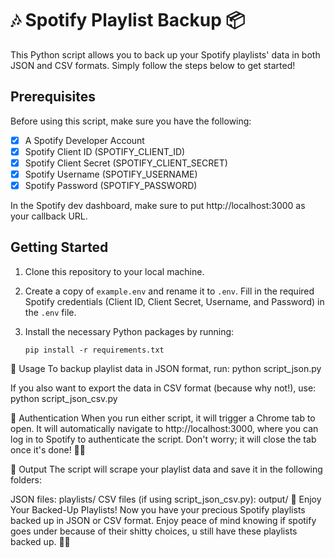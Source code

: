# 🎶 Spotify Playlist Backup 📦

This Python script allows you to back up your Spotify playlists' data in both JSON and CSV formats. Simply follow the steps below to get started!

## Prerequisites

Before using this script, make sure you have the following:

- [x] A Spotify Developer Account
- [x] Spotify Client ID (SPOTIFY_CLIENT_ID)
- [x] Spotify Client Secret (SPOTIFY_CLIENT_SECRET)
- [x] Spotify Username (SPOTIFY_USERNAME)
- [x] Spotify Password (SPOTIFY_PASSWORD)

In the Spotify dev dashboard, make sure to put http://localhost:3000 as your callback URL.

## Getting Started

1. Clone this repository to your local machine.

2. Create a copy of `example.env` and rename it to `.env`. Fill in the required Spotify credentials (Client ID, Client Secret, Username, and Password) in the `.env` file.

3. Install the necessary Python packages by running:

   ```shell
   pip install -r requirements.txt

🚀 Usage
To backup playlist data in JSON format, run:
python script_json.py

If you also want to export the data in CSV format (because why not!), use:
python script_json_csv.py

🎵 Authentication
When you run either script, it will trigger a Chrome tab to open. It will automatically navigate to http://localhost:3000, where you can log in to Spotify to authenticate the script. Don't worry; it will close the tab once it's done! 🚪🔐

📄 Output
The script will scrape your playlist data and save it in the following folders:

JSON files: playlists/
CSV files (if using script_json_csv.py): output/
🎉 Enjoy Your Backed-Up Playlists!
Now you have your precious Spotify playlists backed up in JSON or CSV format. Enjoy peace of mind knowing if spotify goes under because of their shitty choices, u still have these playlists backed up. 🎵✨

